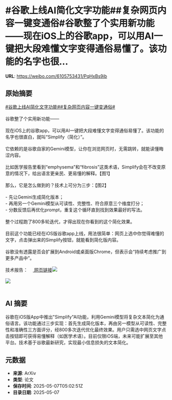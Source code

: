 # #谷歌上线AI简化文字功能##复杂网页内容一键变通俗#谷歌整了个实用新功能——现在iOS上的谷歌app，可以用AI一键把大段难懂文字变得通俗易懂了。该功能的名字也很...

**URL**: https://weibo.com/6105753431/PqHxBs9ib

## 原始摘要

<a href="https://m.weibo.cn/search?containerid=231522type%3D1%26t%3D10%26q%3D%23%E8%B0%B7%E6%AD%8C%E4%B8%8A%E7%BA%BFAI%E7%AE%80%E5%8C%96%E6%96%87%E5%AD%97%E5%8A%9F%E8%83%BD%23&amp;extparam=%23%E8%B0%B7%E6%AD%8C%E4%B8%8A%E7%BA%BFAI%E7%AE%80%E5%8C%96%E6%96%87%E5%AD%97%E5%8A%9F%E8%83%BD%23" data-hide=""><span class="surl-text">#谷歌上线AI简化文字功能#</span></a><a href="https://m.weibo.cn/search?containerid=231522type%3D1%26t%3D10%26q%3D%23%E5%A4%8D%E6%9D%82%E7%BD%91%E9%A1%B5%E5%86%85%E5%AE%B9%E4%B8%80%E9%94%AE%E5%8F%98%E9%80%9A%E4%BF%97%23&amp;extparam=%23%E5%A4%8D%E6%9D%82%E7%BD%91%E9%A1%B5%E5%86%85%E5%AE%B9%E4%B8%80%E9%94%AE%E5%8F%98%E9%80%9A%E4%BF%97%23" data-hide=""><span class="surl-text">#复杂网页内容一键变通俗#</span></a><br><br>谷歌整了个实用新功能——<br><br>现在iOS上的谷歌app，可以用AI一键把大段难懂文字变得通俗易懂了。该功能的名字也很直白，就叫“Simplify（简化）”。<br><br>它依赖的是谷歌自家的Gemini模型，让你在浏览网页时，无需跳转，就能读懂晦涩内容。<br><br>比如医学报告里看到“emphysema”和“fibrosis”这类术语，Simplify会在不改变原意的情况下，给出语言更亲民、更易懂的解释。【图1】<br><br>那么，它是怎么做到的？技术上可分为三步：【图2】<br><br>- 先让Gemini生成简化版本；  <br>- 再用另一个Gemini模型从可读性、完整性、符合原意三个维度打分；  <br>- 分数反馈后再优化prompt，重复这个循环直到找到效果最好的写法。<br><br>整个过程跑了800多轮迭代，才得出现在你看到的这个简化效果。<br><br>目前这个功能已经在iOS版谷歌app上线，用法很简单：网页上选中你觉得难懂的文字，点击弹出来的Simplify按钮，就能看到简化版内容。<br><br>谷歌没有透露是否会扩展到Android或桌面版Chrome，但表示会“持续考虑推广到更多产品中”。<br><br>技术报告：<a href="https://research.google/blog/making-complex-text-understandable-minimally-lossy-text-simplification-with-gemini/" data-hide=""><span class="url-icon"><img style="width: 1rem;height: 1rem" src="https://h5.sinaimg.cn/upload/2015/09/25/3/timeline_card_small_web_default.png" referrerpolicy="no-referrer"></span> <span class="surl-text">网页链接</span></a><img style="" src="https://tvax2.sinaimg.cn/large/006Fd7o3gy1i16sv2bnszg30rs0gnb2m.gif" referrerpolicy="no-referrer"><br><br><img style="" src="https://tvax1.sinaimg.cn/large/006Fd7o3gy1i16ss3hrjpj30es0gltcr.jpg" referrerpolicy="no-referrer"><br><br>

## AI 摘要

谷歌在iOS版App中推出"Simplify"AI功能，利用Gemini模型将复杂文本简化为通俗语言。该功能通过三步实现：首先生成简化版本，再由另一模型从可读性、完整性和准确性三方面评分，经800多次迭代优化最终效果。用户只需选中网页文字点击按钮即可获得易懂解释（如医学术语）。目前仅限iOS端，未来可能扩展至其他平台。技术基于谷歌最新研究，实现最小信息损失的文本简化。

## 元数据

- **来源**: ArXiv
- **类型**: 论文
- **保存时间**: 2025-05-07T05:02:51Z
- **目录日期**: 2025-05-07
